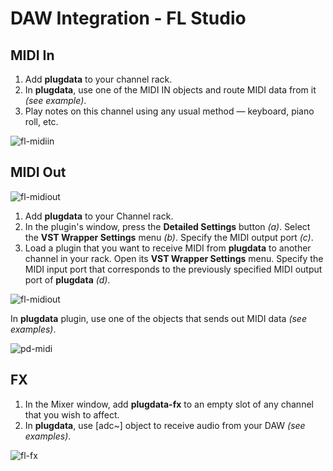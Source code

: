 # DAW Integration - FL Studio

## MIDI In

1. Add **plugdata** to your channel rack. 
2. In **plugdata**, use one of the MIDI IN objects and route MIDI data from it *(see example)*.
3. Play notes on this channel using any usual method — keyboard, piano roll, etc.

![fl-midiin](../images/pd-midiin.png)

## MIDI Out

![fl-midiout](../images/fl-midiout1.png)

1. Add **plugdata** to your Channel rack.  
2. In the plugin's window, press the **Detailed Settings** button *(a)*. Select the **VST Wrapper Settings** menu *(b)*. Specify the MIDI output port *(c)*.
3. Load a plugin that you want to receive MIDI from **plugdata** to another channel in your rack. Open its **VST Wrapper Settings** menu. Specify the MIDI input port that corresponds to the previously specified MIDI output port of **plugdata** *(d)*.

![fl-midiout](../images/fl-midiout2.png)

In **plugdata** plugin, use one of the objects that sends out MIDI data *(see examples)*.  

![pd-midi](../images/pd-midiout.png)

## FX

1. In the Mixer window, add **plugdata-fx** to an empty slot of any channel that you wish to affect.
2. In **plugdata**, use [adc~] object to receive audio from your DAW *(see examples)*.

![fl-fx](../images/fl-fx.png)